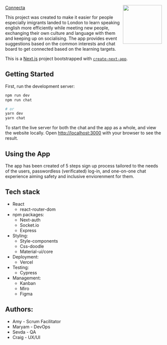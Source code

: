 [Connecta](https://final-project-chat-app.vercel.app/)
<img src="https://github.com/fac21/final-project-macs/blob/main/public/images/Landing-page.png" width="125px" align="right" />



This project was created to make it easier for people especially imigrants landed to London to learn speaking english more efficiently while meeting new people, exchanging their own culture and language with them and keeping up on socialising. The app provides event suggestions based on the common interests and chat board to get connected based on the learning targets.    


This is a [Next.js](https://nextjs.org/) project bootstrapped with [`create-next-app`](https://github.com/vercel/next.js/tree/canary/packages/create-next-app).

## Getting Started

First, run the development server:

```bash
npm run dev
npm run chat

# or
yarn dev
yarn chat
```

To start the live server for both the chat and the app as a whole, and view the website locally.
Open [http://localhost:3000](http://localhost:3000) with your browser to see the result.

## Using the App
The app has been created of 5 steps sign up process tailored to the needs of the users, passwordless (verificated) log-in, and one-on-one chat experience aiming safety and inclusive enviorenment for them. 

## Tech stack
- React 
  - react-router-dom
- npm packages:
  - Next-auth
  - Socket.io
  - Express
- Styling: 
  - Style-components
  - Css-doodle
  - Material-ui/core
- Deployment: 
  - Vercel
- Testing: 
  - Cypress
- Management:
  - Kanban
  - Miro
  - Figma

## Authors:
- Amy - Scrum Facilitator  
- Maryam - DevOps  
- Sevda - QA  
- Craig - UX/UI  

